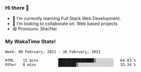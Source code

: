 ### Hi there 👋

- 🌱 I’m currently learning Full Stack Web Development.
- 👯 I’m looking to collaborate on: Web based projects
- 😄 Pronouns: She/Her

### My WakaTime Stats!

<!--START_SECTION:waka-->
```text
Week: 09 February, 2021 - 16 February, 2021

HTML    15 mins         ████████████████▒░░░░░░░░   64.83 % 
Other   8 mins          ████████▒░░░░░░░░░░░░░░░░   33.34 % 
```
<!--END_SECTION:waka-->
